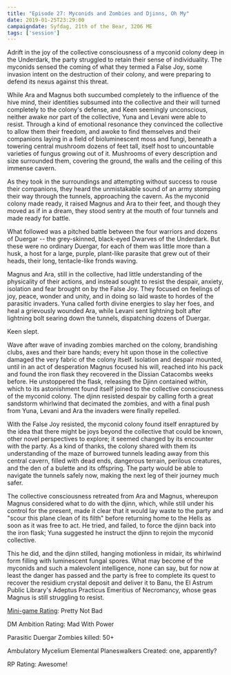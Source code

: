 ```yaml
---
title: "Episode 27: Myconids and Zombies and Djinns, Oh My"
date: 2019-01-25T23:29:00
campaigndate: Syfdag, 21th of the Bear, 3206 ME
tags: ['session']
---
```


Adrift in the joy of the collective consciousness of a myconid colony deep in the Underdark, the party struggled to retain their sense of individuality. The myconids sensed the coming of what they termed a False Joy, some invasion intent on the destruction of their colony, and were preparing to defend its nexus against this threat.  

While Ara and Magnus both succumbed completely to the influence of the hive mind, their identities subsumed into the collective and their will turned completely to the colony's defense, and Keen seemingly unconscious, neither awake nor part of the collective, Yuna and Levani were able to resist. Through a kind of emotional resonance they convinced the collective to allow them their freedom, and awoke to find themselves and their companions laying in a field of bioluminescent moss and fungi, beneath a towering central mushroom dozens of feet tall, itself host to uncountable varieties of fungus growing out of it. Mushrooms of every description and size surrounded them, covering the ground, the walls and the ceiling of this immense cavern.

As they took in the surroundings and attempting without success to rouse their companions, they heard the unmistakable sound of an army stomping their way through the tunnels, approaching the cavern. As the myconid colony made ready, it raised Magnus and Ara to their feet, and though they moved as if in a dream, they stood sentry at the mouth of four tunnels and made ready for battle.

What followed was a pitched battle between the four warriors and dozens of Duergar -- the grey-skinned, black-eyed Dwarves of the Underdark. But these were no ordinary Duergar, for each of them was little more than a husk, a host for a large, purple, plant-like parasite that grew out of their heads, their long, tentacle-like fronds waving.

Magnus and Ara, still in the collective, had little understanding of the physicality of their actions, and instead sought to resist the despair, anxiety, isolation and fear brought on by the False Joy. They focused on feelings of joy, peace, wonder and unity, and in doing so laid waste to hordes of the parasitic invaders. Yuna called forth divine energies to slay her foes, and heal a grievously wounded Ara, while Levani sent lightning bolt after lightning bolt searing down the tunnels, dispatching dozens of Duergar.

Keen slept.

Wave after wave of invading zombies marched on the colony, brandishing clubs, axes and their bare hands; every hit upon those in the collective damaged the very fabric of the colony itself. Isolation and despair mounted, until in an act of desperation Magnus focused his will, reached into his pack and found the iron flask they recovered in the Dissian Catacombs weeks before. He unstoppered the flask, releasing the Djinn contained within, which to its astonishment found itself joined to the collective consciousness of the myconid colony. The djinn resisted despair by calling forth a great sandstorm whirlwind that decimated the zombies, and with a final push from Yuna, Levani and Ara the invaders were finally repelled.

With the False Joy resisted, the myconid colony found itself enraptured by the idea that there might be joys beyond the collective that could be known, other novel perspectives to explore; it seemed changed by its encounter with the party. As a kind of thanks, the colony shared with them its understanding of the maze of burrowed tunnels leading away from this central cavern, filled with dead ends, dangerous terrain, perilous creatures, and the den of a bulette and its offspring. The party would be able to navigate the tunnels safely now, making the next leg of their journey much safer.

The collective consciousness retreated from Ara and Magnus, whereupon Magnus considered what to do with the djinn, which, while still under his control for the present, made it clear that it would lay waste to the party and "scour this plane clean of its filth" before returning home to the Hells as soon as it was free to act. He tried, and failed, to force the djinn back into the iron flask; Yuna suggested he instruct the djinn to rejoin the myconid collective.

This he did, and the djinn stilled, hanging motionless in midair, its whirlwind form filling with luminescent fungal spores. What may become of the myconids and such a malevolent intelligence, none can say, but for now at least the danger has passed and the party is free to complete its quest to recover the residium crystal deposit and deliver it to Banu, the El Astrum Public Library's Adeptus Practicus Emeritius of Necromancy, whose geas Magnus is still struggling to resist.


<a href='{{< ref "myconids_vs_zombies" >}}'>Mini-game Rating</a>: Pretty Not Bad

DM Ambition Rating: Mad With Power

Parasitic Duergar Zombies killed: 50+

Ambulatory Mycelium Elemental Planeswalkers Created: one, apparently?

RP Rating: Awesome!
